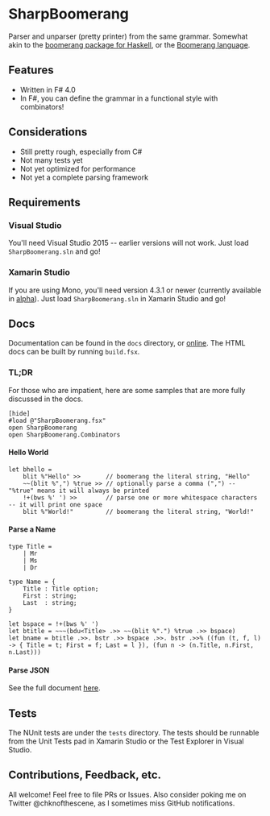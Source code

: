 SharpBoomerang
==============

Parser and unparser (pretty printer) from the same grammar. Somewhat akin to the [boomerang package for Haskell][0], or the [Boomerang language][1].

[0]: https://hackage.haskell.org/package/boomerang
[1]: http://www.seas.upenn.edu/~harmony/

Features
--------

- Written in F# 4.0
- In F#, you can define the grammar in a functional style with combinators!

Considerations
--------------

- Still pretty rough, especially from C#
- Not many tests yet
- Not yet optimized for performance
- Not yet a complete parsing framework

Requirements
------------

### Visual Studio

You'll need Visual Studio 2015 -- earlier versions will not work. Just load `SharpBoomerang.sln` and go!

### Xamarin Studio

If you are using Mono, you'll need version 4.3.1 or newer (currently available in [alpha][2]). Just load `SharpBoomerang.sln` in Xamarin Studio and go!

[2]: http://www.mono-project.com/download/alpha/

Docs
----

Documentation can be found in the `docs` directory, or [online][3]. The HTML docs can be built by running `build.fsx`.

[3]: http://chkn.github.io/SharpBoomerang/Introduction.html

### TL;DR

For those who are impatient, here are some samples that are more fully discussed in the docs.

    [hide]
    #load @"SharpBoomerang.fsx"
    open SharpBoomerang
    open SharpBoomerang.Combinators

#### Hello World

    let bhello =
        blit %"Hello" >>       // boomerang the literal string, "Hello"
        ~~(blit %",") %true >> // optionally parse a comma (",") -- "%true" means it will always be printed
        !+(bws %' ') >>        // parse one or more whitespace characters -- it will print one space
        blit %"World!"         // boomerang the literal string, "World!"

#### Parse a Name

    type Title =
        | Mr
        | Ms
        | Dr

    type Name = {
        Title : Title option;
        First : string;
        Last  : string;
    }

    let bspace = !+(bws %' ')
    let btitle = ~~~(bdu<Title> .>> ~~(blit %".") %true .>> bspace)
    let bname = btitle .>>. bstr .>> bspace .>>. bstr .>>% ((fun (t, f, l) -> { Title = t; First = f; Last = l }), (fun n -> (n.Title, n.First, n.Last)))

#### Parse JSON

See the full document [here][4].

[4]: http://chkn.github.io/SharpBoomerang/JSON.html


Tests
-----

The NUnit tests are under the `tests` directory. The tests should be runnable from the Unit Tests pad in Xamarin Studio or the Test Explorer in Visual Studio.


Contributions, Feedback, etc.
-----------------------------

All welcome! Feel free to file PRs or Issues. Also consider poking me on Twitter @chknofthescene, as I sometimes miss GitHub notifications.